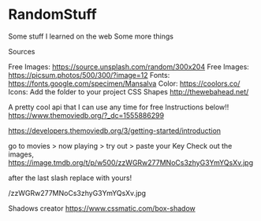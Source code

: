 # RandomStuff
Some stuff I learned on the web 
Some more things

Sources

Free Images: https://source.unsplash.com/random/300x204
Free Images: https://picsum.photos/500/300/?image=12
Fonts: https://fonts.google.com/specimen/Mansalva
Color: https://coolors.co/
Icons: <link href="/firstportfolio/fontawesome/css/fontawesome.css" rel="stylesheet">
    <link href="/firstportfolio/fontawesome/css/brands.css" rel="stylesheet">
    <link href="/firstportfolio/fontawesome/css/solid.css" rel="stylesheet">
    Add the folder to your project
CSS Shapes http://thewebahead.net/

A pretty cool api that I can use any time for free 
Instructions below!!
https://www.themoviedb.org/?_dc=1555886299

https://developers.themoviedb.org/3/getting-started/introduction

go to movies > now playing  > try out > paste your Key 
Check out the images, 
https://image.tmdb.org/t/p/w500/zzWGRw277MNoCs3zhyG3YmYQsXv.jpg

after the last slash replace with yours!

/zzWGRw277MNoCs3zhyG3YmYQsXv.jpg

Shadows creator
https://www.cssmatic.com/box-shadow